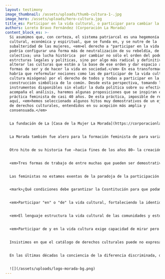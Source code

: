 ```yaml
---
layout: testimony
image_thumbnail: /assets/uploads/thumb-cultura-1-.jpg
image_hero: /assets/uploads/hero-cultura.jpg
title_es: Participar en la vida cultural, o participar para cambiar la cultura
authors: Loreto Bravo Fernández (Corporación La Morada)
content_block_es: >-
  Si asumimos que, con certeza, el sistema patriarcal es una hegemonía política,
  cultural, económica y espiritual, que se funda en, y se nutre de la
  subalteridad de las mujeres, <em>el derecho a "participar en la vida cultural"
  podría configurar una forma más de neutralización de su rebeldía, de su lucha
  colectiva; una lucha histórica  por cambiar no sólo el orden del poder y sus
  estrcturas legales y políticas, sino por algo más radical y definitivo:
  alterar las culturas que están a la base de ese orden y dar espacio a otras
  formas de ser y de hacer la vida en sociedad.</em> En esa transformación
  habría que reformular nociones como las de participar de la vida cultural (una
  cultura misógena) por el derecho de todos y todas a participar en la
  construcción simbólica de lo común. Desde esta perspectiva, tomando los
  instrumentos disponibles sin eludir la duda política sobre su efectividad, que
  acompaña el análisis, haremos algunas proposiciones que se inspiran en una
  práctica feminista de casi 40 años. De esta práctica, imposible de resumir
  aquí, <em>hemos seleccionado algunos hitos muy demostrativos de un ejercicio
  de derechos culturales, entendidos en su acepción más amplia y
  consensuada.</em>


  La fundación de La [Casa de la Mujer La Morada](https://corporacionlamorada.cl/) en el año 1983 constituyó un hecho político, social y cultural de gran envergadura en la historia del feminismo en Chile. Su primer sello fue el activismo feminista, alojando en su seno al Movimiento Feminista entendido como una reanudación de luchas históricas que habían sido aplacadas por un sinfín de razones socio-políticas, pero también por la fuerza de la dictadura y su impronta extremadamente patriarcal y misógena. 


  La Morada también fue alero para la formación feminista de para varias generaciones de militantes, lugar de conciliábulos y centro de operaciones anti-dictadura, espacio de creación literaria, dramática, visual y de producción de discursividades que transgredían todos los lugares comunes de las narrativas de lo femenino hegemónico.  En su trayectoria fue un espacio de asociatividad y visibilidad de importantes pensadoras, artistas e intelectuales que nutrían una "vida contra-cultural", de gran productividad en la época mientras el régimen militar engordaba innumerables dispositivos de entrentenimiento para ficcionar un estado de normalidad y apagar con su ruido el grito de los y las humilladas. Nuestras compañeras y aliadas experimentaron persecusión y censura. <em>El arte fue, con todo, una herramienta fructífera para la recuperación de la democracia formal.</em>


  Otro hito de su historia fue –hacia fines de los años 80– la creación de Radio Tierra. “La radio que te escucha” como rezaba su primer aviso fue a pesar de su frecuencia limitada, una fuente de producción de nuevos sentidos. <em>Aquí y a su través se hicieron visibles las disidencias sexuales, la potencia de las organizaciones sociales y políticas de cuño feminista, las luchas por los derechos reproductivos. Fue un canal y un dispositivo amplificador para denunciar las violencias en contra de las mujeres y también un ejercicio de creación y diseño de nuevas formas de comunicación social feminista.</em>


  <em>Tres formas de trabajo de entre muchas que pueden ser demostrativas del feminismo como activismo cultural: una es la creación del Centro de Salud Mental para mujeres, que se constituyó también en un espacio de formación y debate sobre psicoanálisis y feminismo. Otra fue la extendida práctica de trabajo territorial, de fortalecimiento de organizaciones populares y de alianzas con organizaciones de derechos humanos. Finalmente entre las contribuciones demostrativas de la transformación cultural que propugnamos, están las realizadas en el campo del derecho, tanto para develar su sesgos patriarcales, como para  estimular la creatividad jurídica sobre la base de nuevos paradigmas de relaciones igualitarias y justas.</em> Estas prácticas y sus proyecciones hasta el presente, nos han dado una existencia institucional en permanente transformación probablemente articulada por las prácticas del activismo. Actualmente, aquello que pudimos instalar –escandalosamente– como novedad, hoy puede ser sentido común que puede movilizar o apaciguar el malestar de las mujeres. <mark>Esta práctica histórica, nos permite sostener la importancia de que una nueva Constitución establezca las condiciones de posiblidad no sólo para reconocer y valorar identidades diversas, sino para participar legítimamente en la construcción de una nueva distribución de poder real y simbólico.</mark>


  Las feministas no estamos exentas de la paradoja de la participación cultural: ¿para descontruir hay que pertenecer?, o por lo menos, ¿hablar el idioma del poder? <em>Tanto como constructoras de sentido, somos demoledoras de otros. En nuestra trayectoria histórica no hay campo de la cultura, de las artes y de la ciencia que no hayamos intentado leer en clave crítica y transformadora: feminismo y psicoanálisis, feminismo y literatura, feminismo y educación, avanzando a la elaboración de marcos filosóficos, educacionales, estéticos y políticos propiamente feministas para despercudirse de las referencias.</em> Las estrategias también han sido las de dar visibilidad a las mujeres en todos los campos culturales y artísticos, nombrarlas, reconocerlas y demandar su reconocimiento, al mismo tiempo que se transgreden los términos de las asignaciones de valor.  Otro camino ha sido la reapropiación de creadoras y artistas que fueron tergiversadas, blanqueadas o esterotipadas por la cultura de los salones, para develar su potencia transgresora, lo que ha densificado el sustrato cultural de nuestros países, siendo el caso de Gabriela Mistral un ejemplo y un emblema para nosotras las chilenas.


  <mark>¿Qué condiciones debe garantizar la Cosntitución para que podamos ejercer plenamente los derechos culturales?</mark> A riesgo de quedarnos cortas en la enumeración, adelantaremos algunas propuestas.  <em>Primero, en cuestión de enfoque debemos aspirar a garantías de igualdad sustantiva, y no una enunciación formal de la neutralidad de la Ley.</em> [Francesca Rosales y Katherine Pizarro](https://www.elmostrador.cl/noticias/opinion/columnas/2021/01/02/desafios-de-la-igualdad-de-genero-en-una-nueva-constitucion/), además de aseverar esta condición, sugieren las siguientes preguntas orientadoras: ¿Hay medidas que benefician a una mujer de forma individual pero no a todo el colectivo? ¿Hay medidas que pueden ser paternalistas y tienen efectos estigmatizantes para las mujeres?


  <em>Participar "en" o "de" la vida cultural, fortaleciendo la identidad propia y reconociendo la legitimidad de otras en la convivencia, exige garantizar condiciones óptimas de educación pública de calidad. El sistema educacional debe estar constitucionalmente definido como no discriminatorio.</em> El sexismo, la xenofobia, la LGBTIfobia y otras formas de negación de la diversidad identitaria, [están suficientemente documentados](https://educacion2020.cl/tema-noticia/educacion-no-sexista/) como formas de violencia institucional.


  <em>El lenguaje estructura la vida cultural de las comunidades y esto debe ser atendido tanto para adoptar un lenguaje sensible al género, como para acuñar modos de nombrar nuevas realidades, por ejemplo del sistema sexo/género. La Constitución debe reconocer más lenguas, como parte de la aceptación de nuestra realidad pluricultural. Las mujeres indígenas, migrantes, cultoras de artes y oficios de valor cultural intrínseco, sus perspectivas y demandas son una realidad que no puede ser omitida por la nueva Constitución.</em> [Varias autoras feministas](https://www.uchile.cl/documentos/nueva-constitucion-con-perspectiva-de-genero_169952_0_3515.pdf) señalan: “La discusión constitucional sobre pueblos indígenas en el marco de los derechos reconocidos por el derecho internacional sobre pueblos indígenas no debe estar enfocado sólo en la existencia de los pueblos o en la diversidad cultural, sino que debe ser más profundo, reconfigurando cómo se concibe al Estado. Esta consideración debe abarcar las especificidades de reconocimiento y protección de los derechos de las mujeres indígenas. En especial aquello referido a tres tipos de derechos, relativos a los derechos territoriales, a los derechos socioculturales con especial atención a los derechos sexuales y reproductivos de las mujeres indígenas, y a los derechos de organización política tanto en el ámbito de su autodeterminación interna como en relación con la sociedad nacional. Todo, con atención a las posibles colisiones de derechos fundamentales que pudiesen afectar a las mujeres indígenas. La regulación de la participación debe considerar los obstáculos y barreras adicionales que las mujeres indígenas deben enfrentar incluso al interior de sus pueblos. Es fundamental considerar garantías específicas que contrarresten la particular discriminación que sufren las mujeres indígenas y que cautelen sus intereses y voces en el marco del reconocimiento del derecho a la autodeterminación de los pueblos indígenas. (Y garantizar) la participación de mujeres indígenas en los mecanismos de participación general y particular que la nueva Constitución defina”.


  <em>Participar de y en la vida cultura exige capacidad de mirar pero también de ser vistas y escuchadas.</em> La participación de mujeres de diversos orígenes en toda la cadena de valor de los medios de comunicación, es hoy un imperativo de la profundización democrática a la que aspiramos. La distribución de los recursos de transmisión sonora o audiovisual, su propiedad, uso y goce está concentrada en los segmentos clásicos del poder patriarcal. <mark>Tratándose de bienes comunes, como son también los beneficios de la tecnología y de la ciencia, los patrimonios culturales y naturales del país deberá haber formas constitucionales que garanticen su redistribución.</mark>


  Insistimos en que el catálogo de derechos culturales puede no expresar las complejidades de nuestras sociedadas fragmentadas y desconfiadas de cualquier forma de institucionalidad por democrática que parezca. <em>Reestablecer los vínculos, la confianza y la seguridad de pertenecer a una comunidad de sentido, es una tarea cultural inconmensurable, pero también ineludible, más aún cuando en las realidades nacionales los derechos humanos y el propio sistema comunitario internacional sufre una depreciación grave y amenazante.</em> <mark>Sin embargo, contamos con un sistema internacional de derechos humanos, cartas, declaraciones y convenios que la nueva Constitución puede vincular a sus principios, dotándola de un cuerpo robusto de referencias para futuras legislaciones.</mark>


  En las últimas décadas la conciencia de la diferencia discriminada, de la subalteridad, del daño ecológico, ha sido muy productiva para el pensamiento y la acción política divergente. La mujeres, las disidencias sexuales, los/as indígenas, los/as pobres, los vulnerados, afearon la promesa neoliberal del progreso y develaron la inhumanidad de sus políticas. El palimcesto de los grafittis, el derribamiento de estatuas y monumentos, la degradación material como estética del cambio, el trastocamiento de palabras, significados y fonéticas, las hablas inconclusas e inconducentes de las redes sociales, lo inacabado como estado del ser (expresado en la palabra "líquido") entre muchos ejemplos, pueden ser –hipotéticamente– una respuesta altanera a la dificultad que experimentan amplias mayorías de personas para "participar de la vida cultural" tal como fue supuesta por quienes invocaron este derecho. <mark>El ejercicio pleno de los derechos culturales podría estar al servicio de una nueva forma de integración cultural, que sin solayar sus contradicciones, nos permita avanzar por fin a una vida social, justa, buena, libre y gratificante para todos y todas.</mark>


  ![](/assets/uploads/logo-morada-bg.png)
---
```

